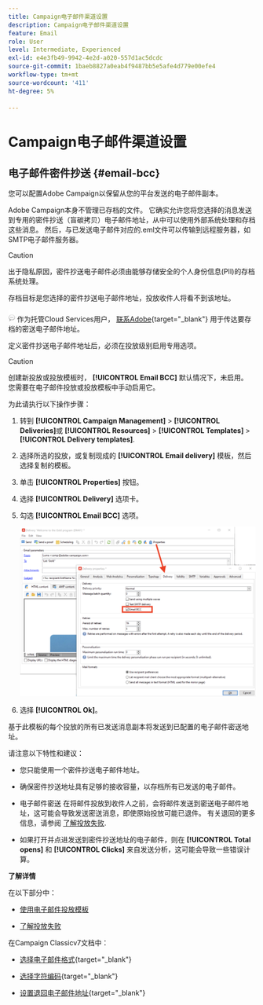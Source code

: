 ```yaml
---
title: Campaign电子邮件渠道设置
description: Campaign电子邮件渠道设置
feature: Email
role: User
level: Intermediate, Experienced
exl-id: e4e3fb49-9942-4e2d-a020-557d1ac5dcdc
source-git-commit: 1baeb8827a0eab4f9487bb5e5afe4d779e00efe4
workflow-type: tm+mt
source-wordcount: '411'
ht-degree: 5%

---
```


# Campaign电子邮件渠道设置

## 电子邮件密件抄送 {#email-bcc}

<!--
>[!NOTE]
>
>This capability is available starting Campaign v8.3. To check your version, refer to [this section](../start/compatibility-matrix.md#how-to-check-your-campaign-version-and-buildversion)-->

您可以配置Adobe Campaign以保留从您的平台发送的电子邮件副本。

Adobe Campaign本身不管理已存档的文件。 它确实允许您将您选择的消息发送到专用的密件抄送（盲碳拷贝）电子邮件地址，从中可以使用外部系统处理和存档这些消息。 然后，与已发送电子邮件对应的.eml文件可以传输到远程服务器，如SMTP电子邮件服务器。

>[!CAUTION]
>
>出于隐私原因，密件抄送电子邮件必须由能够存储安全的个人身份信息(PII)的存档系统处理。

存档目标是您选择的密件抄送电子邮件地址，投放收件人将看不到该地址。

![](../assets/do-not-localize/speech.png)  作为托管Cloud Services用户， [联系Adobe](../start/campaign-faq.md#support){target="_blank"} 用于传达要存档的密送电子邮件地址。

定义密件抄送电子邮件地址后，必须在投放级别启用专用选项。

>[!CAUTION]
>
>创建新投放或投放模板时， **[!UICONTROL Email BCC]** 默认情况下，未启用。 您需要在电子邮件投放或投放模板中手动启用它。


为此请执行以下操作步骤：

1. 转到 **[!UICONTROL Campaign Management]** > **[!UICONTROL Deliveries]**&#x200B;或 **[!UICONTROL Resources]** > **[!UICONTROL Templates]** > **[!UICONTROL Delivery templates]**.
1. 选择所选的投放，或复制现成的 **[!UICONTROL Email delivery]** 模板，然后选择复制的模板。
1. 单击 **[!UICONTROL Properties]** 按钮。
1. 选择 **[!UICONTROL Delivery]** 选项卡。
1. 勾选 **[!UICONTROL Email BCC]** 选项。

   ![](assets/email-bcc.png)

1. 选择 **[!UICONTROL Ok]**。

基于此模板的每个投放的所有已发送消息副本将发送到已配置的电子邮件密送地址。

请注意以下特性和建议：

* 您只能使用一个密件抄送电子邮件地址。

* 确保密件抄送地址具有足够的接收容量，以存档所有已发送的电子邮件。

* 电子邮件密送 <!--with Enhanced MTA--> 在将邮件投放到收件人之前，会将邮件发送到密送电子邮件地址，这可能会导致发送密送消息，即使原始投放可能已退件。 有关退回的更多信息，请参阅 [了解投放失败](../send/delivery-failures.md).

* 如果打开并点进发送到密件抄送地址的电子邮件，则在 **[!UICONTROL Total opens]** 和 **[!UICONTROL Clicks]** 来自发送分析，这可能会导致一些错误计算。

<!--Only successfully sent emails are taken in account, bounces are not.-->

**了解详情**

在以下部分中：

* [使用电子邮件投放模板](../send/create-templates.md)

* [了解投放失败](../send/delivery-failures.md)


在Campaign Classicv7文档中：

* [选择电子邮件格式](https://experienceleague.adobe.com/docs/campaign-classic/using/sending-messages/sending-emails/sending-an-email/email-parameters.html#selecting-message-formats){target="_blank"}

* [选择字符编码](https://experienceleague.adobe.com/docs/campaign-classic/using/sending-messages/sending-emails/sending-an-email/email-parameters.html#character-encoding){target="_blank"}

* [设置退回电子邮件地址](https://experienceleague.adobe.com/docs/campaign-classic/using/sending-messages/sending-emails/sending-an-email/email-parameters.html#managing-bounce-emails){target="_blank"}

